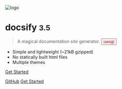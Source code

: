 ![logo](_media/icon.svg)

# docsify <small>3.5</small>

> A magical documentation site generator.
<button style="color: red;">uwsgi</button>
- Simple and lightweight (~21kB gzipped)
- No statically built html files
- Multiple themes

[Get Started](/uwsgi/install.md)

[GitHub](https://github.com/docsifyjs/docsify/)
[Get Started](#docsify)